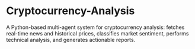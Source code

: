 # Cryptocurrency-Analysis
A Python-based multi-agent system for cryptocurrency analysis: fetches real-time news and historical prices, classifies market sentiment, performs technical analysis, and generates actionable reports.
